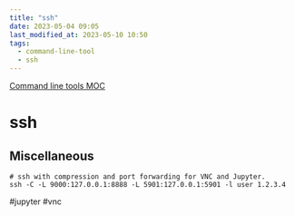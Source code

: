 ```yaml
---
title: "ssh"
date: 2023-05-04 09:05
last_modified_at: 2023-05-10 10:50
tags:
  - command-line-tool
  - ssh
---
```


[Command line tools MOC](Command%20line%20tools%20MOC.md)

# ssh

## Miscellaneous

```shell
# ssh with compression and port forwarding for VNC and Jupyter.
ssh -C -L 9000:127.0.0.1:8888 -L 5901:127.0.0.1:5901 -l user 1.2.3.4
```

#jupyter #vnc
